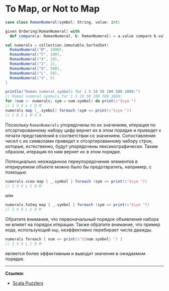 # To Map, or Not to Map

```scala
case class RomanNumeral(symbol: String, value: Int)

given Ordering[RomanNumeral] with
  def compare(a: RomanNumeral, b: RomanNumeral) = a.value compare b.value

val numerals = collection.immutable.SortedSet(
  RomanNumeral("M", 1000),
  RomanNumeral("C", 100),
  RomanNumeral("X", 10),
  RomanNumeral("I", 1),
  RomanNumeral("D", 500),
  RomanNumeral("L", 50),
  RomanNumeral("V", 5)
)
```

```scala
println("Roman numeral symbols for 1 5 10 50 100 500 1000:")
// Roman numeral symbols for 1 5 10 50 100 500 1000:
for (num <- numerals; sym = num.symbol) do print(s"$sym ")
// I V X L C D M 
numerals map (_.symbol) foreach (sym => print(s"$sym "))
// C D I L M V X
```

Поскольку `RomanNumerals` упорядочены по их значениям, 
итерация по отсортированному набору цифр вернет их в этом порядке 
и приведет к печати представлений в соответствии со значением. 
Сопоставление чисел с их символами приведет к отсортированному набору строк, 
которые, естественно, будут упорядочены лексикографически. 
Таким образом, итерация по ним вернет их в этом порядке. 

Потенциально неожиданное переупорядочение элементов в итерируемом объекте можно было бы предотвратить, 
например, с помощью

```scala
numerals.view map { _.symbol } foreach (sym => print(s"$sym "))
// I V X L C D M
```

или

```scala
numerals.toSeq map { _.symbol } foreach (sym => print(s"$sym "))
// I V X L C D M
```

Обратите внимание, что первоначальный порядок объявления набора не влияет на порядок итерации. 
Также обратите внимание, что пример кода, использующий `map`, неэффективно перебирает числа дважды.


```scala
numerals foreach { num => print(s"${num.symbol} ") }
// I V X L C D M
```

является более эффективным и выводит значения в ожидаемом порядке.


---

**Ссылки:**
- [Scala Puzzlers](https://scalapuzzlers.com/index.html#pzzlr-013)
